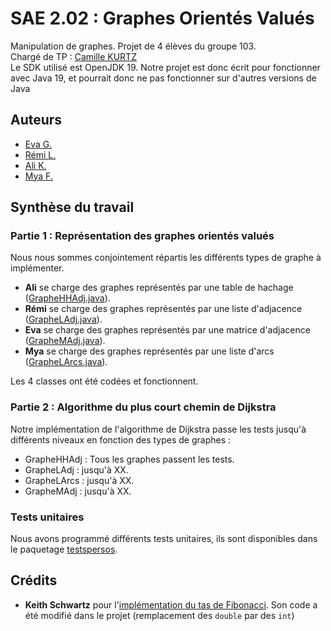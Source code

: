 
# SAE 2.02 : Graphes Orientés Valués

Manipulation de graphes. Projet de 4 élèves du groupe 103.  
Chargé de TP : [Camille KURTZ](https://github.com/ckurtz)  
Le SDK utilisé est OpenJDK 19. Notre projet est donc écrit pour fonctionner avec Java 19, et pourrait donc ne pas fonctionner sur d'autres versions de Java  

## Auteurs

- [Eva G.](https://github.com/orakless)
- [Rémi L.](https://github.com/remi-lem)
- [Ali K.](https://github.com/Tacoao)
- [Mya F.](https://github.com/G4iaa04)

## Synthèse du travail

### Partie 1 : Représentation des graphes orientés valués
Nous nous sommes conjointement répartis les différents types de graphe à implémenter.
- **Ali** se charge des graphes représentés par une table de hachage ([GrapheHHAdj.java](src/graphe/implems/GrapheHHAdj.java)).
- **Rémi** se charge des graphes représentés par une liste d'adjacence ([GrapheLAdj.java](src/graphe/implems/GrapheLAdj.java)).
- **Eva** se charge des graphes représentés par une matrice d'adjacence ([GrapheMAdj.java](src/graphe/implems/GrapheMAdj.java)).
- **Mya** se charge des graphes représentés par une liste d'arcs ([GrapheLArcs.java](src/graphe/implems/GrapheLArcs.java)).

Les 4 classes ont été codées et fonctionnent.

### Partie 2 : Algorithme du plus court chemin de Dijkstra
Notre implémentation de l'algorithme de Dijkstra passe les tests jusqu'à différents niveaux en fonction des types de graphes :
- GrapheHHAdj : Tous les graphes passent les tests.
- GrapheLAdj : jusqu'à XX.
- GrapheLArcs : jusqu'à XX.
- GrapheMAdj : jusqu'à XX.

### Tests unitaires
Nous avons programmé différents tests unitaires, ils sont disponibles dans le paquetage [testspersos](src/testspersos).

## Crédits
- **Keith Schwartz** pour l'[implémentation du tas de Fibonacci](https://keithschwarz.com/interesting/code/?dir=fibonacci-heap). Son code a été modifié dans le projet (remplacement des `double` par des `int`)
